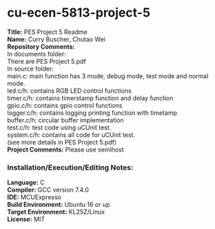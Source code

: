 # cu-ecen-5813-project-5
**Title:**
PES Project 5 Readme <br/>
**Name:** 
Curry Buscher, Chutao Wei <br/>
**Repository Comments:** <br/>
In documents folder: <br/>
There are PES Project 5.pdf<br/>
In source folder: <br/>
main.c: main function has 3 mode, debug mode, test mode and normal mode.<br/>
led.c/h: contains RGB LED control functions<br/>
timer.c/h: contains timerstamp function and delay function<br/>
gpio.c/h: contains gpio control functions<br/>
logger.c/h: contains logging printing function with timetamp<br/>
buffer.c/h: circular buffer implementation<br/>
test.c/h: test code using uCUnit test.<br/>
system.c/h: contains all code for uCUnit test.<br/>
(see more details in PES Project 5.pdf) <br/>
**Project Comments:** 
Please use semihost <br/>

### **Installation/Execution/Editing Notes:**<br/>

**Language:**
C<br/>
**Compiler:**
GCC version 7.4.0<br/>
**IDE:**
MCUExpresso<br/>
**Build Environment:**
Ubuntu 16 or up<br/>
**Target Environment:**
KL25Z/Linux<br/>
**License:**
MIT<br/>

